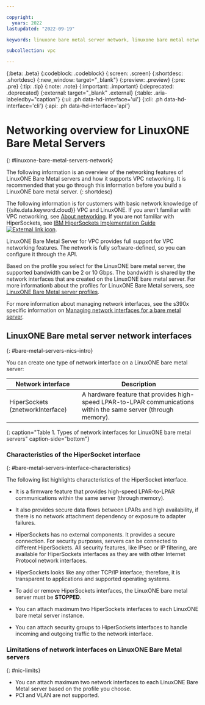 ```yaml
---

copyright:
  years: 2022
lastupdated: "2022-09-19"

keywords: linuxone bare metal server network, linuxone bare metal network, nics, hipersocket, network overview

subcollection: vpc

---
```


{:beta: .beta}
{:codeblock: .codeblock}
{:screen: .screen}
{:shortdesc: .shortdesc}
{:new_window: target="_blank"}
{:preview: .preview}
{:pre: .pre}
{:tip: .tip}
{:note: .note}
{:important: .important}
{:deprecated: .deprecated}
{:external: target="_blank" .external}
{:table: .aria-labeledby="caption"}
{:ui: .ph data-hd-interface='ui'}
{:cli: .ph data-hd-interface='cli'}
{:api: .ph data-hd-interface='api'}

# Networking overview for LinuxONE Bare Metal Servers
{: #linuxone-bare-metal-servers-network}


The following information is an overview of the networking features of LinuxONE Bare Metal servers and how it supports VPC networking. It is recommended that you go through this information before you build a LinuxONE bare metal server.
{: shortdesc}


The following information is for customers with basic network knowledge of {{site.data.keyword.cloud}} VPC and LinuxONE. If you aren't familiar with VPC networking, see [About networking](/docs/vpc?topic=vpc-about-networking-for-vpc). If you are not familiar with HiperSockets, see [IBM HiperSockets Implementation Guide ![External link icon](../icons/launch-glyph.svg "External link icon")](https://www.redbooks.ibm.com/redbooks/pdfs/sg246816.pdf).

LinuxONE Bare Metal Server for VPC provides full support for VPC networking features. The network is fully software-defined, so you can configure it through the API.

Based on the profile you select for the LinuxONE bare metal server, the supported bandwidth can be 2 or 10 Gbps. The bandwidth is shared by the network interfaces that are created on the LinuxONE bare metal server. For more informationb about the profiles for LinuxONE Bare Metal servers, see [LinuxONE Bare Metal server profiles](/dcos/vpc?topic=vpc-linuxone-bare-metal-servers-profile).

For more information about managing network interfaces, see the s390x specific information on [Managing network interfaces for a bare metal server](/docs/vpc?topic=vpc-managing-nic-for-bare-metal-servers).

## LinuxONE Bare metal server network interfaces
{: #bare-metal-servers-nics-intro}

You can create one type of network interface on a LinuxONE bare metal server:

| Network interface | Description |
|-----|-----|
| HiperSockets (znetworkInterface) | A hardware feature that provides high-speed LPAR-to-LPAR communications within the same server (through memory). |
{: caption="Table 1. Types of network interfaces for LinuxONE bare metal servers" caption-side="bottom"}


### Characteristics of the HiperSocket interface
{: #bare-metal-servers-interface-characteristics}

The following list highlights characteristics of the HiperSocket interface.

* It is a firmware feature that provides high-speed LPAR-to-LPAR communications within the same server (through memory).

* It also provides secure data flows between LPARs and high availability, if there is no network attachment dependency or exposure to adapter failures.

* HiperSockets has no external components. It provides a secure connection. For security purposes, servers can be connected to different HiperSockets. All security features, like IPsec or IP filtering, are available for HiperSockets interfaces as they are with other Internet Protocol network interfaces.

* HiperSockets looks like any other TCP/IP interface; therefore, it is transparent to applications and supported operating systems.

* To add or remove HiperSockets interfaces, the LinuxONE bare metal server must be **STOPPED**.

* You can attach maximum two HiperSockets interfaces to each LinuxONE bare metal server instance.

* You can attach security groups to HiperSockets interfaces to handle incoming and outgoing traffic to the network interface.


### Limitations of network interfaces on LinuxONE Bare Metal servers
{: #nic-limits}

* You can attach maximum two network interfaces to each LinuxONE Bare Metal server based on the profile you choose.
* PCI and VLAN are not supported.


